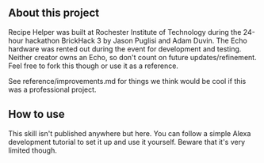 ## About this project

Recipe Helper was built at Rochester Institute of Technology during the
24-hour hackathon BrickHack 3 by Jason Puglisi and Adam Duvin. The Echo
hardware was rented out during the event for development and testing. Neither
creator owns an Echo, so don't count on future updates/refinement. Feel free to
fork this though or use it as a reference.

See reference/improvements.md for things we think would be cool if this was a
professional project.

## How to use

This skill isn't published anywhere but here. You can follow a simple Alexa
development tutorial to set it up and use it yourself. Beware that it's very
limited though.

